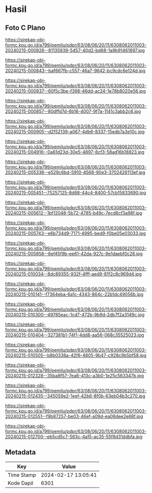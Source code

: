# Hasil

## Foto C Plano

https://sirekap-obj-formc.kpu.go.id/a799/pemilu/pdpr/63/08/06/20/11/6308062011003-20240215-000826--81135939-5457-40d2-bd68-1a9b91461897.jpg

https://sirekap-obj-formc.kpu.go.id/a799/pemilu/pdpr/63/08/06/20/11/6308062011003-20240215-000843--baf667fb-c557-46a7-9642-bc9cdc6e124d.jpg

https://sirekap-obj-formc.kpu.go.id/a799/pemilu/pdpr/63/08/06/20/11/6308062011003-20240215-000837--60f5c3be-f398-46dd-ac24-1e78b8020e56.jpg

https://sirekap-obj-formc.kpu.go.id/a799/pemilu/pdpr/63/08/06/20/11/6308062011003-20240215-000857--80dffd7d-6b16-4007-9f7a-1141c3abb2c6.jpg

https://sirekap-obj-formc.kpu.go.id/a799/pemilu/pdpr/63/08/06/20/11/6308062011003-20240215-000905--d2f52139-a067-4db6-8337-15edb7a3e10c.jpg

https://sirekap-obj-formc.kpu.go.id/a799/pemilu/pdpr/63/08/06/20/11/6308062011003-20240215-004916--0a61d23d-30e5-4897-8cf3-58ad16b18823.jpg

https://sirekap-obj-formc.kpu.go.id/a799/pemilu/pdpr/63/08/06/20/11/6308062011003-20240215-005336--e529c6bd-5910-4568-90e3-3702426113ef.jpg

https://sirekap-obj-formc.kpu.go.id/a799/pemilu/pdpr/63/08/06/20/11/6308062011003-20240215-005451--75257125-8d68-44c4-8400-57cb15833690.jpg

https://sirekap-obj-formc.kpu.go.id/a799/pemilu/pdpr/63/08/06/20/11/6308062011003-20240215-005612--1bf12048-5b72-4785-b49c-7ecd8cf3a98f.jpg

https://sirekap-obj-formc.kpu.go.id/a799/pemilu/pdpr/63/08/06/20/11/6308062011003-20240215-005743--e6b734d9-7171-4995-bed9-f0be05e03033.jpg

https://sirekap-obj-formc.kpu.go.id/a799/pemilu/pdpr/63/08/06/20/11/6308062011003-20240215-005858--8ef45f9b-ee61-42da-927c-9e1daebf0c26.jpg

https://sirekap-obj-formc.kpu.go.id/a799/pemilu/pdpr/63/08/06/20/11/6308062011003-20240215-010034--8dc89355-932f-4fff-aed9-81f2c8c969d4.jpg

https://sirekap-obj-formc.kpu.go.id/a799/pemilu/pdpr/63/08/06/20/11/6308062011003-20240215-010141--f7364eba-6a1c-4343-864c-22b1dc49056b.jpg

https://sirekap-obj-formc.kpu.go.id/a799/pemilu/pdpr/63/08/06/20/11/6308062011003-20240215-010300--49785eac-1cd7-472b-9b9d-2db7f2a3149c.jpg

https://sirekap-obj-formc.kpu.go.id/a799/pemilu/pdpr/63/08/06/20/11/6308062011003-20240215-010404--327381b1-74f1-4dd8-aa56-068c35525023.jpg

https://sirekap-obj-formc.kpu.go.id/a799/pemilu/pdpr/63/08/06/20/11/6308062011003-20240215-010505--b8b0336a-42f6-4805-9b47-c928c9b5bf58.jpg

https://sirekap-obj-formc.kpu.go.id/a799/pemilu/pdpr/63/08/06/20/11/6308062011003-20240215-012328--35ba8f57-7ea6-413c-a3b0-1e25c563347b.jpg

https://sirekap-obj-formc.kpu.go.id/a799/pemilu/pdpr/63/08/06/20/11/6308062011003-20240215-012435--345059e2-1eef-42b6-8f0b-63eb04b3c270.jpg

https://sirekap-obj-formc.kpu.go.id/a799/pemilu/pdpr/63/08/06/20/11/6308062011003-20240215-012551--f9b87257-be03-46ef-a09d-ea06dee2e68f.jpg

https://sirekap-obj-formc.kpu.go.id/a799/pemilu/pdpr/63/08/06/20/11/6308062011003-20240215-012700--eb5cd5c7-563c-4a15-ac35-55f8d31ddbfa.jpg


## Metadata

| Key        | Value               |
| ---------- | ------------------- |
| Time Stamp | 2024-02-17 13:05:41 |
| Kode Dapil | 6301                |



